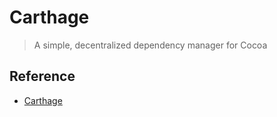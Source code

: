 # Carthage
> A simple, decentralized dependency manager for Cocoa

## Reference

- [Carthage](https://github.com/Carthage/Carthage)